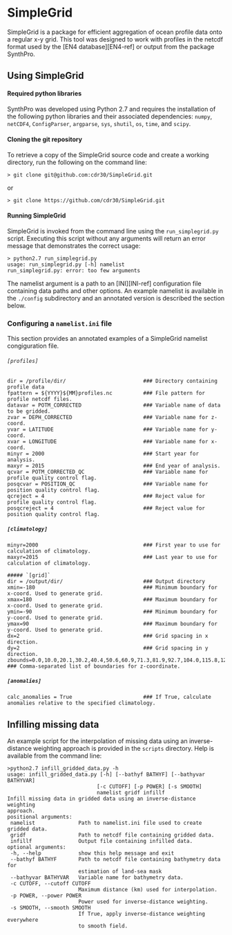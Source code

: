 # SimpleGrid
SimpleGrid is a package for efficient aggregation of ocean profile data onto a regular x-y grid. This tool was designed to work with profiles in the netcdf format used by the [EN4 database][EN4-ref] or output from the package SynthPro.


## Using SimpleGrid
#### Required python libraries
SynthPro was developed using Python 2.7 and requires the installation of the following python libraries and their associated dependencies: `numpy`, `netCDF4`, `ConfigParser`, `argparse`, `sys`, `shutil`, `os`, `time`, and `scipy`.

#### Cloning the git repository
To retrieve a copy of the SimpleGrid source code and create a working directory, run the following on the command line: 

```> git clone git@github.com:cdr30/SimpleGrid.git```

or 

```> git clone https://github.com/cdr30/SimpleGrid.git```


#### Running SimpleGrid
SimpleGrid is invoked from the command line using the `run_simplegrid.py` script. Executing this script without any arguments will return an error message that demonstrates the correct usage:

```
> python2.7 run_simplegrid.py 
usage: run_simplegrid.py [-h] namelist
run_simplegrid.py: error: too few arguments
```

The namelist argument is a path to an [INI][INI-ref] configuration file containing data paths and other options. An example namelist is available in the `./config` subdirectory and an annotated version is described the section below. 


### Configuring a `namelist.ini` file
This section provides an annotated examples of a SimpleGrid namelist congiguration file. 

###### `[profiles]`
```
dir = /profile/dir/  						### Directory containing profile data
fpattern = ${YYYY}${MM}profiles.nc 			### File pattern for profile netcdf files.
datavar = POTM_CORRECTED 					### Variable name of data to be gridded.
zvar = DEPH_CORRECTED 						### Variable name for z-coord.
yvar = LATITUDE 							### Variable name for y-coord.
xvar = LONGITUDE 							### Variable name for x-coord.
minyr = 2000 								### Start year for analysis.
maxyr = 2015 								### End year of analysis.
qcvar = POTM_CORRECTED_QC 					### Variable name for profile quality control flag.
posqcvar = POSITION_QC 						### Variable name for position quality control flag.
qcreject = 4 								### Reject value for profile quality control flag.
posqcreject = 4 							### Reject value for position quality control flag.
```

##### `[climatology]`
```
minyr=2000 		  							### First year to use for calculation of climatology.
maxyr=2015									### Last year to use for calculation of climatology.

##### `[grid]`
dir = /output/dir/							### Output directory
xmin=-180									### Minimum boundary for x-coord. Used to generate grid.
xmax=180									### Maximum boundary for x-coord. Used to generate grid.
ymin=-90									### Minimum boundary for y-coord. Used to generate grid.
ymax=90										### Maximum boundary for y-coord. Used to generate grid.
dx=2										### Grid spacing in x direction.
dy=2										### Grid spacing in y direction.
zbounds=0.0,10.0,20.1,30.2,40.4,50.6,60.9,71.3,81.9,92.7,104.0,115.8,128.4,142.0,157.3,174.8,195.5,220.6,251.9,291.6,342.4,407.6,490.9,595.9,725.2,880.5,1061.8,1267.5,1494.7,1739.9,1999.4,2270.0,2548.9,2833.9,3123.3,3415.9,3710.7,4007.0,4304.5,4602.7,4901.5,5200.6,5500										### Comma-separated list of boundaries for z-coordinate.
```

##### `[anomalies]`
```
calc_anomalies = True					    ### If True, calculate anomalies relative to the specified climatology.
```

## Infilling missing data 

An example script for the interpolation of missing data using an inverse-distance weighting approach is provided in the ```scripts``` directory. Help is available from the command line: 

 ```
>python2.7 infill_gridded_data.py -h 
usage: infill_gridded_data.py [-h] [--bathyf BATHYF] [--bathyvar BATHYVAR]
                              [-c CUTOFF] [-p POWER] [-s SMOOTH]
                              namelist gridf infillf
Infill missing data in gridded data using an inverse-distance weighting
approach.
positional arguments:
  namelist              Path to namelist.ini file used to create gridded data.
  gridf                 Path to netcdf file containing gridded data.
  infillf               Output file containing infilled data.
optional arguments:
  -h, --help            show this help message and exit
  --bathyf BATHYF       Path to netcdf file containing bathymetry data for
                        estimation of land-sea mask
  --bathyvar BATHYVAR   Variable name for bathymetry data.
  -c CUTOFF, --cutoff CUTOFF
                        Maximum distance (km) used for interpolation.
  -p POWER, --power POWER
                        Power used for inverse-distance weighting.
  -s SMOOTH, --smooth SMOOTH
                        If True, apply inverse-distance weighting everywhere
                        to smooth field.
```
